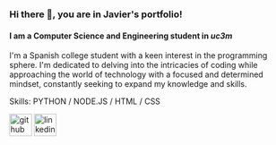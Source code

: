 ### Hi there 👋, you are in Javier's portfolio!
#### I am a **Computer Science and Engineering** student in *uc3m*
I'm a Spanish college student with a keen interest in the programming sphere. I'm dedicated to delving into the intricacies of coding  while approaching the world of technology with a focused and determined mindset, constantly seeking to expand my knowledge and skills.

Skills: PYTHON / NODE.JS / HTML / CSS



[<img src='https://cdn.jsdelivr.net/npm/simple-icons@3.0.1/icons/github.svg' alt='github' height='40'>](https://github.com/jmartinpizarro)  [<img src='https://cdn.jsdelivr.net/npm/simple-icons@3.0.1/icons/linkedin.svg' alt='linkedin' height='40'>](https://www.linkedin.com/in/https://www.linkedin.com/in/javier-mart%C3%ADn-pizarro-824b94264//)  

